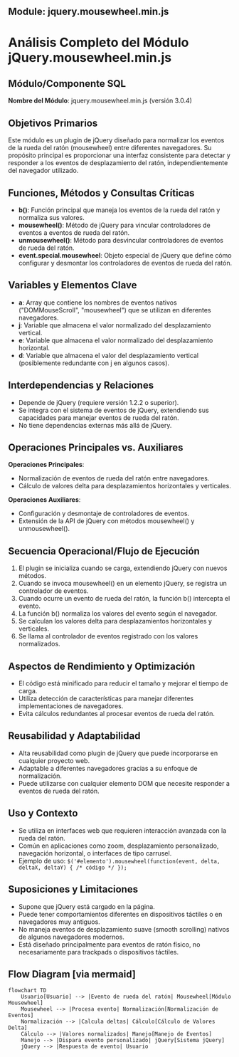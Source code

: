## Module: jquery.mousewheel.min.js

# Análisis Completo del Módulo jQuery.mousewheel.min.js

## Módulo/Componente SQL
**Nombre del Módulo**: jquery.mousewheel.min.js (versión 3.0.4)

## Objetivos Primarios
Este módulo es un plugin de jQuery diseñado para normalizar los eventos de la rueda del ratón (mousewheel) entre diferentes navegadores. Su propósito principal es proporcionar una interfaz consistente para detectar y responder a los eventos de desplazamiento del ratón, independientemente del navegador utilizado.

## Funciones, Métodos y Consultas Críticas
- **b()**: Función principal que maneja los eventos de la rueda del ratón y normaliza sus valores.
- **mousewheel()**: Método de jQuery para vincular controladores de eventos a eventos de rueda del ratón.
- **unmousewheel()**: Método para desvincular controladores de eventos de rueda del ratón.
- **event.special.mousewheel**: Objeto especial de jQuery que define cómo configurar y desmontar los controladores de eventos de rueda del ratón.

## Variables y Elementos Clave
- **a**: Array que contiene los nombres de eventos nativos ("DOMMouseScroll", "mousewheel") que se utilizan en diferentes navegadores.
- **j**: Variable que almacena el valor normalizado del desplazamiento vertical.
- **e**: Variable que almacena el valor normalizado del desplazamiento horizontal.
- **d**: Variable que almacena el valor del desplazamiento vertical (posiblemente redundante con j en algunos casos).

## Interdependencias y Relaciones
- Depende de jQuery (requiere versión 1.2.2 o superior).
- Se integra con el sistema de eventos de jQuery, extendiendo sus capacidades para manejar eventos de rueda del ratón.
- No tiene dependencias externas más allá de jQuery.

## Operaciones Principales vs. Auxiliares
**Operaciones Principales**:
- Normalización de eventos de rueda del ratón entre navegadores.
- Cálculo de valores delta para desplazamientos horizontales y verticales.

**Operaciones Auxiliares**:
- Configuración y desmontaje de controladores de eventos.
- Extensión de la API de jQuery con métodos mousewheel() y unmousewheel().

## Secuencia Operacional/Flujo de Ejecución
1. El plugin se inicializa cuando se carga, extendiendo jQuery con nuevos métodos.
2. Cuando se invoca mousewheel() en un elemento jQuery, se registra un controlador de eventos.
3. Cuando ocurre un evento de rueda del ratón, la función b() intercepta el evento.
4. La función b() normaliza los valores del evento según el navegador.
5. Se calculan los valores delta para desplazamientos horizontales y verticales.
6. Se llama al controlador de eventos registrado con los valores normalizados.

## Aspectos de Rendimiento y Optimización
- El código está minificado para reducir el tamaño y mejorar el tiempo de carga.
- Utiliza detección de características para manejar diferentes implementaciones de navegadores.
- Evita cálculos redundantes al procesar eventos de rueda del ratón.

## Reusabilidad y Adaptabilidad
- Alta reusabilidad como plugin de jQuery que puede incorporarse en cualquier proyecto web.
- Adaptable a diferentes navegadores gracias a su enfoque de normalización.
- Puede utilizarse con cualquier elemento DOM que necesite responder a eventos de rueda del ratón.

## Uso y Contexto
- Se utiliza en interfaces web que requieren interacción avanzada con la rueda del ratón.
- Común en aplicaciones como zoom, desplazamiento personalizado, navegación horizontal, o interfaces de tipo carrusel.
- Ejemplo de uso: `$('#elemento').mousewheel(function(event, delta, deltaX, deltaY) { /* código */ });`

## Suposiciones y Limitaciones
- Supone que jQuery está cargado en la página.
- Puede tener comportamientos diferentes en dispositivos táctiles o en navegadores muy antiguos.
- No maneja eventos de desplazamiento suave (smooth scrolling) nativos de algunos navegadores modernos.
- Está diseñado principalmente para eventos de ratón físico, no necesariamente para trackpads o dispositivos táctiles.
## Flow Diagram [via mermaid]
```mermaid
flowchart TD
    Usuario[Usuario] --> |Evento de rueda del ratón| Mousewheel[Módulo Mousewheel]
    Mousewheel --> |Procesa evento| Normalización[Normalización de Eventos]
    Normalización --> |Calcula deltas| Cálculo[Cálculo de Valores Delta]
    Cálculo --> |Valores normalizados| Manejo[Manejo de Eventos]
    Manejo --> |Dispara evento personalizado| jQuery[Sistema jQuery]
    jQuery --> |Respuesta de evento| Usuario
```

